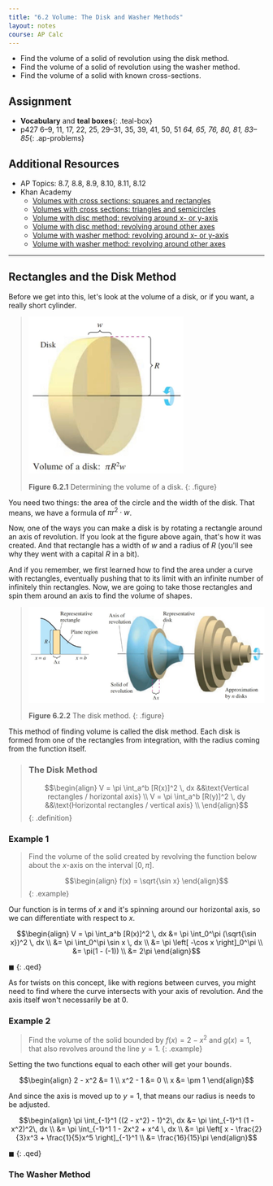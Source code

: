 ```yaml
---
title: "6.2 Volume: The Disk and Washer Methods"
layout: notes
course: AP Calc
---
```


- Find the volume of a solid of revolution using the disk method.
- Find the volume of a solid of revolution using the washer method.
- Find the volume of a solid with known cross-sections.

## Assignment

- **Vocabulary** and **teal boxes**{: .teal-box}
- p427 6–9, 11, 17, 22, 25, 29–31, 35, 39, 41, 50, 51 *64, 65, 76, 80, 81, 83–85*{: .ap-problems}

## Additional Resources

- AP Topics: 8.7, 8.8, 8.9, 8.10, 8.11, 8.12
- Khan Academy
  - [Volumes with cross sections: squares and rectangles](https://www.khanacademy.org/math/ap-calculus-ab/ab-applications-of-integration-new/ab-8-7/v/volume-with-cross-sections-intro)
  - [Volumes with cross sections: triangles and semicircles](https://www.khanacademy.org/math/ap-calculus-ab/ab-applications-of-integration-new/ab-8-8/v/volume-solid-semicircle-cross-section)
  - [Volume with disc method: revolving around x- or y-axis](https://www.khanacademy.org/math/ap-calculus-ab/ab-applications-of-integration-new/ab-8-9/v/disk-method-around-x-axis)
  - [Volume with disc method: revolving around other axes](https://www.khanacademy.org/math/ap-calculus-ab/ab-applications-of-integration-new/ab-8-10/v/disc-method-rotation-around-horizontal-line)
  - [Volume with washer method: revolving around x- or y-axis](https://www.khanacademy.org/math/ap-calculus-ab/ab-applications-of-integration-new/ab-8-11/v/disc-method-washer-method-for-rotation-around-x-axis)
  - [Volume with washer method: revolving around other axes](https://www.khanacademy.org/math/ap-calculus-ab/ab-applications-of-integration-new/ab-8-12/v/washer-method-rotating-around-non-axis)

---

## Rectangles and the Disk Method

Before we get into this, let's look at the volume of a disk, or if you want, a really short cylinder.

> ![Disk](./img/6-2-disk.png)
>
> **Figure 6.2.1** Determining the volume of a disk.
{: .figure}

You need two things: the area of the circle and the width of the disk. That means, we have a formula of $\pi r^2 \cdot w$.

Now, one of the ways you can make a disk is by rotating a rectangle around an axis of revolution. If you look at the figure above again, that's how it was created. And that rectangle has a width of $w$ and a radius of $R$ (you'll see why they went with a capital $R$ in a bit).

And if you remember, we first learned how to find the area under a curve with rectangles, eventually pushing that to its limit with an infinite number of infinitely thin rectangles. Now, we are going to take those rectangles and spin them around an axis to find the volume of shapes.

> ![Disk method](./img/6-2-disk-method.png)
>
> **Figure 6.2.2** The disk method.
{: .figure}

This method of finding volume is called the disk method. Each disk is formed from one of the rectangles from integration, with the radius coming from the function itself.

> ### The Disk Method
>
> $$\begin{align}
> V = \pi \int_a^b [R(x)]^2 \, dx &&\text{Vertical rectangles / horizontal axis} \\
> V = \pi \int_a^b [R(y)]^2 \, dy &&\text{Horizontal rectangles / vertical axis} \\
> \end{align}$$
{: .definition}

### Example 1

> Find the volume of the solid created by revolving the function below about the $x$-axis on the interval $[0,\pi]$.
>
> $$\begin{align}
> f(x) = \sqrt{\sin x}
> \end{align}$$
{: .example}

Our function is in terms of $x$ and it's spinning around our horizontal axis, so we can differentiate with respect to $x$.

$$\begin{align}
V = \pi \int_a^b [R(x)]^2 \, dx &= \pi \int_0^\pi (\sqrt{\sin x})^2 \, dx \\
&= \pi \int_0^\pi \sin x \, dx \\
&= \pi \left[ -\cos x \right]_0^\pi \\
&= \pi(1 - (-1)) \\
&= 2\pi
\end{align}$$

$\blacksquare$
{: .qed}

As for twists on this concept, like with regions between curves, you might need to find where the curve intersects with your axis of revolution. And the axis itself won't necessarily be at $0$.

### Example 2

> Find the volume of the solid bounded by $f(x)=2-x^2$ and $g(x)=1$, that also revolves around the line $y=1$.
{: .example}

Setting the two functions equal to each other will get your bounds.

$$\begin{align}
2 - x^2 &= 1 \\
x^2 - 1 &= 0 \\
x &= \pm 1
\end{align}$$

And since the axis is moved up to $y=1$, that means our radius is needs to be adjusted.

$$\begin{align}
\pi \int_{-1}^1 ((2 - x^2) - 1)^2\, dx &= \pi \int_{-1}^1 (1 - x^2)^2\, dx \\
&= \pi \int_{-1}^1 1 - 2x^2 + x^4 \, dx \\
&= \pi \left[ x - \frac{2}{3}x^3 + \frac{1}{5}x^5 \right]_{-1}^1 \\
&= \frac{16}{15}\pi
\end{align}$$

$\blacksquare$
{: .qed}

### The Washer Method
